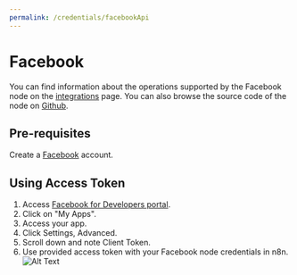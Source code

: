 ```yaml
---
permalink: /credentials/facebookApi
---
```


# Facebook
You can find information about the operations supported by the Facebook node on the [integrations](https://n8n.io/integrations/n8n-nodes-base.facebookGraphApi) page. You can also browse the source code of the node on [Github](https://github.com/n8n-io/n8n/tree/master/packages/nodes-base/nodes/Facebook).

## Pre-requisites

Create a [Facebook](https://www.facebook.com/) account.

## Using Access Token

1. Access [Facebook for Developers portal](https://developers.facebook.com/
).
2. Click on "My Apps".
3. Access your app.
4. Click Settings, Advanced.
5. Scroll down and note Client Token.
6. Use provided access token with your Facebook node credentials in n8n.
![Alt Text](https://i.imgur.com/zbfMBxB.gif)



